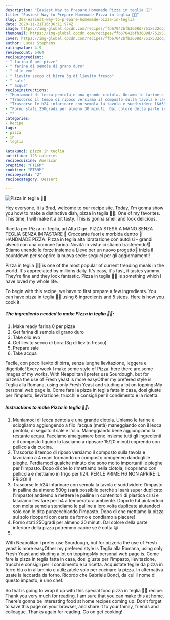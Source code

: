 ```yaml
---
description: "Easiest Way to Prepare Homemade Pizza in teglia 🍕🍕"
title: "Easiest Way to Prepare Homemade Pizza in teglia 🍕🍕"
slug: 207-easiest-way-to-prepare-homemade-pizza-in-teglia
date: 2020-11-21T16:36:11.974Z
image: https://img-global.cpcdn.com/recipes/ffb67042bfb3608d/751x532cq70/pizza-in-teglia-🍕🍕-recipe-main-photo.jpg
thumbnail: https://img-global.cpcdn.com/recipes/ffb67042bfb3608d/751x532cq70/pizza-in-teglia-🍕🍕-recipe-main-photo.jpg
cover: https://img-global.cpcdn.com/recipes/ffb67042bfb3608d/751x532cq70/pizza-in-teglia-🍕🍕-recipe-main-photo.jpg
author: Lucas Stephens
ratingvalue: 4.9
reviewcount: 6464
recipeingredient:
- " farina 0 per pizze"
- " farina di semola di grano duro"
- " olio evo"
- " lievito secco di birra 3g di lievito fresco"
- " sale"
- " acqua"
recipeinstructions:
- "Muniamoci di lecca pentola e una grande ciotola. Uniamo le farine e sciogliamo aggiungendo a filo l&#39;acqua (metà) maneggiando con il lecca pentola; di seguito il sale e l&#39;olio. Maneggiando bene aggiungiamo la restante acqua. Facciamo amalgamare bene insieme tutti gli ingredienti e il composto liquido lo lasciamo a riposare 15/20 minuti coprendo con pellicola da cucina."
- "Trascorso il tempo di riposo versiamo il composto sulla tavola e lavoriamo a 4 mani formando un composto omogeneo dandogli le pieghe. Perdiamoci qualche minuto che sono molto importanti le pieghe per l&#39;impasto. Dopo di che lo rimettiamo nella ciotola, ricopriamo con pellicola e mettiamo in frigo per h24. PER LE PRIME H6 NON APRIRE IL FRIGO!!!!"
- "Trascorse le h24 infarinare con semola la tavola e suddividere l&#39;impasto in palline da almeno 500g (sarà possibile perché si sarà super duplicato l&#39;impasto) andremo a mettere le palline in contenitori di plastica crisi e lasciamo lievitare per h4 a temperatura ambiente. Dopo le h4 aiutandoci con molta semola stendiamo le palline a loro volta duplicate aiutandoci solo con le dita punzecchiando l&#39;impasto. Dopo di che mettiamo la pizza sui solo ricoperti con carta da forno e condiamo a piacere!"
- "Forno stati 250gradi per almeno 30 minuti. Dal colore della parte inferiore della pizza potremmo capire se è cotta 😉"
- ""
categories:
- Recipe
tags:
- pizza
- in
- teglia

katakunci: pizza in teglia 
nutrition: 123 calories
recipecuisine: American
preptime: "PT16M"
cooktime: "PT39M"
recipeyield: "2"
recipecategory: Dessert

---
```



![Pizza in teglia 🍕🍕](https://img-global.cpcdn.com/recipes/ffb67042bfb3608d/751x532cq70/pizza-in-teglia-🍕🍕-recipe-main-photo.jpg)

Hey everyone, it is Brad, welcome to our recipe site. Today, I'm gonna show you how to make a distinctive dish, pizza in teglia 🍕🍕. One of my favorites. This time, I will make it a bit tasty. This is gonna smell and look delicious.

Ricetta per Pizza in Teglia, ad Alta Dige. PIZZA STESA A MANO SENZA TEGLIA SENZA IMPASTARE 🍕 Croccante fuori e morbida dentro 🍕HANDMADE PIZZA. Pizza in teglia alta idratazione con autolisi - grandi alveoli con una comune farina. Novità in vista: ci stiamo trasferendo!🚛 Stiamo unendo le forze insieme a Lieve per un nuovo progetto🍕 inizia il countdown per scoprire la nuova sede: seguici per gli aggiornamenti!

Pizza in teglia 🍕🍕 is one of the most popular of current trending meals in the world. It's appreciated by millions daily. It's easy, it's fast, it tastes yummy. They're fine and they look fantastic. Pizza in teglia 🍕🍕 is something which I have loved my whole life.


To begin with this recipe, we have to first prepare a few ingredients. You can have pizza in teglia 🍕🍕 using 6 ingredients and 5 steps. Here is how you cook it.

<!--inarticleads1-->

##### The ingredients needed to make Pizza in teglia 🍕🍕:

1. Make ready  farina 0 per pizze
1. Get  farina di semola di grano duro
1. Take  olio evo
1. Get  lievito secco di birra (3g di lievito fresco)
1. Prepare  sale
1. Take  acqua


Facile, con poco lievito di birra, senza lunghe lievitazione, leggera e digeribile! Every week I make some style of Pizza. here there are some images of my works. With Neapolitan i prefer use Sourdough, but for pizzeria the use of Fresh yeast is more easyOther my prefered style is Teglia alla Romana, using only Fresh Yeast and studing a lot on toppingsMy personal web page is. Come fare la pizza in teglia fatta in casa, dosi giuste per l&#39;impasto, lievitazione, trucchi e consigli per il condimento e la ricetta. 

<!--inarticleads2-->

##### Instructions to make Pizza in teglia 🍕🍕:

1. Muniamoci di lecca pentola e una grande ciotola. Uniamo le farine e sciogliamo aggiungendo a filo l&#39;acqua (metà) maneggiando con il lecca pentola; di seguito il sale e l&#39;olio. Maneggiando bene aggiungiamo la restante acqua. Facciamo amalgamare bene insieme tutti gli ingredienti e il composto liquido lo lasciamo a riposare 15/20 minuti coprendo con pellicola da cucina.
1. Trascorso il tempo di riposo versiamo il composto sulla tavola e lavoriamo a 4 mani formando un composto omogeneo dandogli le pieghe. Perdiamoci qualche minuto che sono molto importanti le pieghe per l&#39;impasto. Dopo di che lo rimettiamo nella ciotola, ricopriamo con pellicola e mettiamo in frigo per h24. PER LE PRIME H6 NON APRIRE IL FRIGO!!!!
1. Trascorse le h24 infarinare con semola la tavola e suddividere l&#39;impasto in palline da almeno 500g (sarà possibile perché si sarà super duplicato l&#39;impasto) andremo a mettere le palline in contenitori di plastica crisi e lasciamo lievitare per h4 a temperatura ambiente. Dopo le h4 aiutandoci con molta semola stendiamo le palline a loro volta duplicate aiutandoci solo con le dita punzecchiando l&#39;impasto. Dopo di che mettiamo la pizza sui solo ricoperti con carta da forno e condiamo a piacere!
1. Forno stati 250gradi per almeno 30 minuti. Dal colore della parte inferiore della pizza potremmo capire se è cotta 😉
1. 


With Neapolitan i prefer use Sourdough, but for pizzeria the use of Fresh yeast is more easyOther my prefered style is Teglia alla Romana, using only Fresh Yeast and studing a lot on toppingsMy personal web page is. Come fare la pizza in teglia fatta in casa, dosi giuste per l&#39;impasto, lievitazione, trucchi e consigli per il condimento e la ricetta. Acquistate teglie da pizza in ferro blu o in alluminio e utilizzatele solo per cucinare la pizza. In alternativa usate la leccarda da forno. Ricordo che Gabriele Bonci, da cui il nome di questo impasto, è uno chef. 

So that is going to wrap it up with this special food pizza in teglia 🍕🍕 recipe. Thank you very much for reading. I am sure that you can make this at home. There's gonna be interesting food at home recipes coming up. Don't forget to save this page on your browser, and share it to your family, friends and colleague. Thanks again for reading. Go on get cooking!
